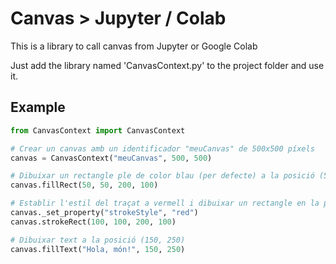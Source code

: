 # Canvas > Jupyter / Colab

This is a library to call canvas from Jupyter or Google Colab

Just add the library named 'CanvasContext.py' to the project folder and use it.

## Example

```python
from CanvasContext import CanvasContext

# Crear un canvas amb un identificador "meuCanvas" de 500x500 píxels
canvas = CanvasContext("meuCanvas", 500, 500)

# Dibuixar un rectangle ple de color blau (per defecte) a la posició (50, 50) amb dimensions 200x100
canvas.fillRect(50, 50, 200, 100)

# Establir l'estil del traçat a vermell i dibuixar un rectangle en la posició (100, 100) amb dimensions 200x100
canvas._set_property("strokeStyle", "red")
canvas.strokeRect(100, 100, 200, 100)

# Dibuixar text a la posició (150, 250)
canvas.fillText("Hola, món!", 150, 250)
```